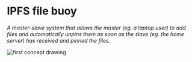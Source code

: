# IPFS file buoy

*A master-slave system that allows the master (eg. a laptop user) to add files and automatically unpins them as soon as the slave (eg. the home server) has received and pinned the files.*

![first concept drawing](https://raw.githubusercontent.com/pguth/IPFS_file_buoy/master/Design/150720%20Concept%20.jpg)
